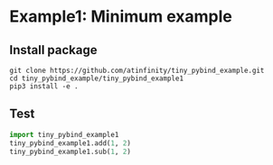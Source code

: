 # Example1: Minimum example

## Install package

```shell
git clone https://github.com/atinfinity/tiny_pybind_example.git
cd tiny_pybind_example/tiny_pybind_example1
pip3 install -e .
```

## Test

```python
import tiny_pybind_example1
tiny_pybind_example1.add(1, 2)
tiny_pybind_example1.sub(1, 2)
```
